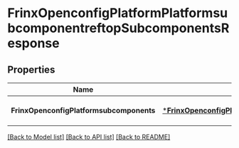 # FrinxOpenconfigPlatformPlatformsubcomponentreftopSubcomponentsResponse

## Properties
Name | Type | Description | Notes
------------ | ------------- | ------------- | -------------
**FrinxOpenconfigPlatformsubcomponents** | [***FrinxOpenconfigPlatformPlatformsubcomponentreftopSubcomponents**](frinx.openconfig.platform.platformsubcomponentreftop.Subcomponents.md) |  | [optional] [default to null]

[[Back to Model list]](../README.md#documentation-for-models) [[Back to API list]](../README.md#documentation-for-api-endpoints) [[Back to README]](../README.md)


